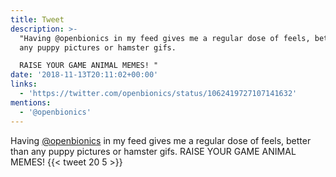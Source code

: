 ```yaml
---
title: Tweet
description: >-
  "Having @openbionics in my feed gives me a regular dose of feels, better than
  any puppy pictures or hamster gifs.

  RAISE YOUR GAME ANIMAL MEMES! "
date: '2018-11-13T20:11:02+00:00'
links:
  - 'https://twitter.com/openbionics/status/1062419727107141632'
mentions:
  - '@openbionics'
---
```

Having [@openbionics](https://twitter.com/@openbionics) in my feed gives me a regular dose of feels, better than any puppy pictures or hamster gifs.
RAISE YOUR GAME ANIMAL MEMES! 
      {{< tweet 20 5 >}}
    
